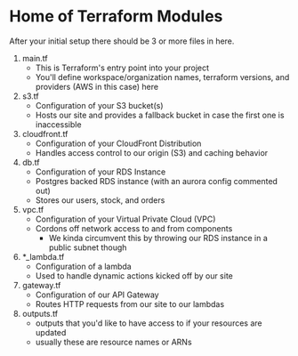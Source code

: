 # Home of Terraform Modules

After your initial setup there should be 3 or more files in here.

1. main.tf
   - This is Terraform's entry point into your project
   - You'll define workspace/organization names, terraform versions, and providers (AWS in this case) here
2. s3.tf
   - Configuration of your S3 bucket(s)
   - Hosts our site and provides a fallback bucket in case the first one is inaccessible
3. cloudfront.tf
   - Configuration of your CloudFront Distribution
   - Handles access control to our origin (S3) and caching behavior
4. db.tf
   - Configuration of your RDS Instance
   - Postgres backed RDS instance (with an aurora config commented out)
   - Stores our users, stock, and orders
5. vpc.tf
   - Configuration of your Virtual Private Cloud (VPC)
   - Cordons off network access to and from components
     - We kinda circumvent this by throwing our RDS instance in a public subnet though
6. *_lambda.tf
   - Configuration of a lambda
   - Used to handle dynamic actions kicked off by our site
7. gateway.tf
   - Configuration of our API Gateway
   - Routes HTTP requests from our site to our lambdas
8. outputs.tf
   - outputs that you'd like to have access to if your resources are updated
   - usually these are resource names or ARNs

